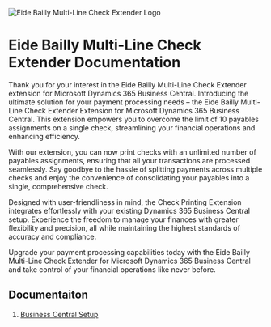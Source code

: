 ![Eide Bailly Multi-Line Check Extender Logo](assests/Multi_Line_Check_Extender350.png)

# Eide Bailly Multi-Line Check Extender Documentation

Thank you for your interest in the Eide Bailly Multi-Line Check Extender extension for Microsoft Dynamics 365 Business Central.  Introducing the ultimate solution for your payment processing needs – the Eide Bailly Multi-Line Check Extender Extension for Microsoft Dynamics 365 Business Central. This extension empowers you to overcome the limit of 10 payables assignments on a single check, streamlining your financial operations and enhancing efficiency.

With our extension, you can now print checks with an unlimited number of payables assignments, ensuring that all your transactions are processed seamlessly. Say goodbye to the hassle of splitting payments across multiple checks and enjoy the convenience of consolidating your payables into a single, comprehensive check.

Designed with user-friendliness in mind, the Check Printing Extension integrates effortlessly with your existing Dynamics 365 Business Central setup. Experience the freedom to manage your finances with greater flexibility and precision, all while maintaining the highest standards of accuracy and compliance.

Upgrade your payment processing capabilities today with the Eide Bailly Multi-Line Check Extender for Microsoft Dynamics 365 Business Central and take control of your financial operations like never before. 

## Documentaiton

1. [Business Central Setup](docs/BusinessCentralSetup.md)
